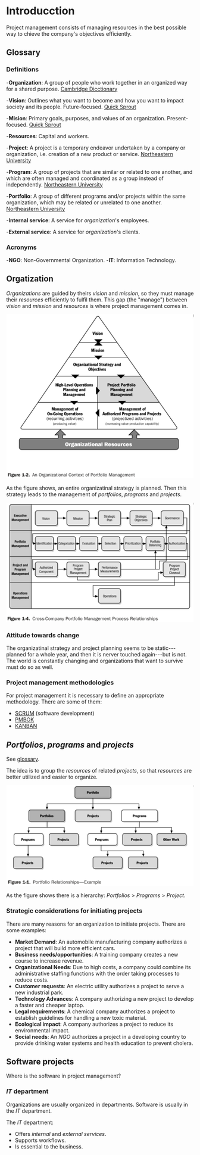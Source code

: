 # Introducction

Project management consists of managing resources in the best possible way to chieve the company's objectives efficiently. 

## Glossary

### Definitions

-**Organization**: A group of people who work together in an organized way for a shared purpose. [Cambridge Dicctionary](https://dictionary.cambridge.org/dictionary/english/organization)

-**Vision**: Outlines what you want to become and how you want to impact society and its people. Future-focused. [Quick Sprout](https://www.quicksprout.com/vision-and-mission-statement)

-**Mision**: Primary goals, purposes, and values of an organization. Present-focused. [Quick Sprout](https://www.quicksprout.com/vision-and-mission-statement)

-**Resources**: Capital and workers.

-**Project**: A project is a temporary endeavor undertaken by a company or organization, i.e. creation of a new product or service. [Northeastern University](https://www.northeastern.edu/graduate/blog/project-management-vs-portfolio-management-vs-program-management)

-**Program**: A group of projects that are similar or related to one another, and which are often managed and coordinated as a group instead of independently. [Northeastern University](https://www.northeastern.edu/graduate/blog/project-management-vs-portfolio-management-vs-program-management)
    
-**Portfolio**: A group of different programs and/or projects within the same organization, which may be related or unrelated to one another. [Northeastern University](https://www.northeastern.edu/graduate/blog/project-management-vs-portfolio-management-vs-program-management)

-**Internal service**: A service for _organization_'s employees.

-**External service**: A service for _organization_'s clients. 

### Acronyms

-**NGO**: Non-Governmental Organization.
-**IT**: Information Technology.

## Orgatization

_Organizations_ are guided by theirs _vision_ and _mission_, so they must manage their _resources_ efficiently to fulfil them. This gap (the "manage") between _vision_ and _mission_ and _resources_ is where project management comes in. 

![Organizational context](img/organizational_context.jpg)

As the figure shows, an entire organizatinal strategy is planned. Then this strategy leads to the management of _portfolios_, _programs_ and _projects_. 

![Management workflow](img/management_workflow.jpg)

### Attitude towards change

The organizatinal strategy and project planning seems to be static---planned for a whole year, and then it is nerver touched again---but is not. The world is constantly changing and organizations that want to survive must do so as well.

### Project management methodologies

For project management it is necessary to define an appropriate methodology. There are some of them:

- [SCRUM](https://en.wikipedia.org/wiki/Scrum_(software_development)) (software development) 
- [PMBOK](https://en.wikipedia.org/wiki/Project_Management_Body_of_Knowledge)
- [KANBAN](https://en.wikipedia.org/wiki/Kanban) 

## _Portfolios_, _programs_ and _projects_

See [glossary](#definitions).

The idea is to group the _resources_ of related _projects_, so that _resources_ are better utilized and easier to organize. 

![Portfolio relationships](img/portfolio_relationships.jpg)

As the figure shows there is a hierarchy: _Portfolios_ > _Programs_ > _Project_. 

### Strategic considerations for initiating projects

There are many reasons for an organization to initiate projects. There are some examples:

- **Market Demand**: An automobile manufacturing company authorizes a project that will build more efficient cars.
- **Business needs/opportunities**: A training company creates a new course to increase revenue.
- **Organizational Needs**: Due to high costs, a company could combine its administrative staffing functions with the order taking processes to reduce costs.
- **Customer requests**: An electric utility authorizes a project to serve a new industrial park.
- **Technology Advances**: A company authorizing a new project to develop a faster and cheaper laptop.
- **Legal requirements**: A chemical company authorizes a project to establish guidelines for handling a new toxic material.
- **Ecological impact**: A company authorizes a project to reduce its environmental impact.
- **Social needs**: An _NGO_ authorizes a project in a developing country to provide drinking water systems and health education to prevent cholera.

## Software projects

Where is the software in project management? 

### _IT_ department

Organizations are usually organized in departments. Software is usually in the _IT_ department. 

The _IT_ department:

- Offers _internal_ and _external services_.
- Supports workflows.
- Is essential to the business.











